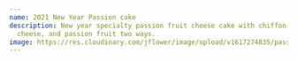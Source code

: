 ```yaml
---
name: 2021 New Year Passion cake
description: New year specialty passion fruit cheese cake with chiffon, cream
  cheese, and passion fruit two ways.
image: https://res.cloudinary.com/jflower/image/upload/v1617274835/passion_acxyuk.jpg
---
```

